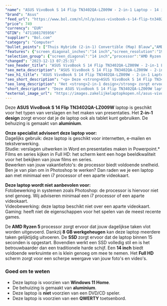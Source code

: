 ```yaml
---
"name": "ASUS VivoBook S 14 Flip TN3402QA-LZ009W - 2-in-1 Laptop - 14 inch"
"brand": "Asus"
"feed_url": "https://www.bol.com/nl/nl/p/asus-vivobook-s-14-flip-tn3402qa-lz009w-2-in-1-laptop-14-inch/9300000149691385"
"price": 749
"currency": "EUR"
"GTIN": "4711081705956"
"supplier": "Bol.com"
"category": "Computer"
"bullet_points": ["Thuis Hybride (2-in-1) Convertible (Map) Blauw","AMD Ryzen™ 5 5600H 3,3 GHz","Touchscreen 35,6 cm (14\") WUXGA 1920 x 1200 Pixels IPS LED backlight Glans 16:10","8 GB DDR4-SDRAM","512 GB SSD","AMD Radeon Graphics","Wi-Fi 6 (802.11ax) Bluetooth 5.0","Lithium-Ion (Li-Ion) 50 Wh 90 W","Windows 11 Home 64-bit"]
"features": {"screen_diagonal_inches":"14 inch","screen_resolution":"1920 x 1200 Pixels","processor_family":"AMD Ryzen™ 5","memory_size":"8 GB","memory_type":"DDR4-SDRAM","total_storage_space":"512 GB","operating_system":"Windows 11 Home","battery_capacity":"50 Wh","width":"313,2 mm","depth":"227,6 mm","height":"18,9 mm","weight":"1,5 kg","graphics":"WUXGA","graphics_card":"AMD Radeon Graphics","purpose_laptop":"2-in-1"}
"selection_group": {"screen_diagonal":"14 inch","processor":"AMD Ryzen 5","changed_price_past_3_days":false,"product_family":"VivoBook"}
"changed": "2023-12-13 07:25:31"
"seo_header_title": "ASUS VivoBook S 14 Flip TN3402QA-LZ009W - 2-in-1 Laptop - 14 inch"
"seo_meta_description": "ASUS VivoBook S 14 Flip TN3402QA-LZ009W - 2-in-1 Laptop - 14 inch"
"seo_h1_title": "ASUS VivoBook S 14 Flip TN3402QA-LZ009W - 2-in-1 Laptop - 14 inch"
"seo_short_description": "<p> Deze <strong>ASUS VivoBook S 14 Flip TN3402QA-LZ009W</strong> laptop is geschikt voor het typen van verslagen en het maken van presentaties."
"seo_long_description": "Het <strong>2-in-1 design</strong> zorgt ervoor dat je de laptop ook als tablet kunt gebruiken. De behuizing is gemaakt van <strong>aluminium</strong>.  </p> <p> <strong>Onze specialist adviseert deze laptop voor:</strong><br /> Dagelijks gebruik: deze laptop is geschikt voor internetten, e-mailen en tekstverwerking. <br /> Studie: verslagen uitwerken in Word en presentaties maken in Powerpoint. *<br /> Films en series kijken in Full HD: het scherm kent een hoge beeldkwaliteit voor het bekijken van jouw films en series. <br /> Bewerken van jouw vakantiefoto's: de processor biedt voldoende snelheid. Ben je van plan om in Photoshop te werken? Dan raden we je een laptop aan met minimaal een i7 processor of een aparte videokaart. </p> <p> <strong>Deze laptop wordt niet aanbevolen voor:</strong><br /> Fotobewerking in systemen zoals Photoshop: de processor is hiervoor niet snel genoeg. Wij adviseren minimaal een i7 processor of een aparte videokaart. <br /> Videobewerking: deze laptop beschikt niet over een aparte videokaart. <br /> Gaming: heeft niet de eigenschappen voor het spelen van de meest recente games. </p> <p> De<strong> AMD Ryzen 5 </strong>processor zorgt ervoor dat jouw dagelijkse taken vlot worden uitgevoerd. Dankzij <strong>8 GB werkgeheugen</strong> kan deze laptop meerdere taken gelijktijdig uitvoeren. De <strong>SSD </strong>zorgt ervoor dat de laptop binnen 15 seconden is opgestart. Bovendien werkt een SSD volledig stil en is het betrouwbaarder dan een traditionele harde schijf. Een <strong>14 inch</strong> biedt voldoende werkruimte en is klein genoeg om mee te nemen. Het <strong>Full HD</strong> scherm zorgt voor een scherpe weergave van jouw foto's en video's.  </p> <p> </p> <h3> Goed om te weten</h3> <p> </p> <ul> <li>Deze laptop is voorzien van <strong>Windows 11 Home</strong>. </li> <li>De behuizing is gemaakt van <strong>aluminium</strong>. </li> <li>Deze laptop is <strong>niet </strong>voorzien van een DVD/CD speler. </li> <li>Deze laptop is voorzien van een <strong>QWERTY</strong> toetsenbord. </li> </ul>"
"short_description": "Deze ASUS VivoBook S 14 Flip TN3402QA-LZ009W laptop is geschikt voor het typen van verslagen en het maken van presentaties. Het 2-in-1 design zorgt ervoor dat je de laptop ook als tablet kunt gebruiken. De behuizing is gemaakt van aluminium. Onze specialist adviseert deze laptop voor: Dagelijks gebruik: deze laptop is geschikt voor internetten, e-mailen en tekstverwerking. Studie: verslagen uitwerken in Word en presentaties maken in Powerpoint.* Films en series kijken in Full HD: het scherm kent een hoge beeldkwaliteit voor het bekijken van jouw films en series. Bewerken van jouw vakantiefoto's: de processor biedt voldoende snelheid. Ben je van plan om in Photoshop te werken? Dan raden we je een laptop aan met minimaal een i7 processor of een aparte videokaart. Deze laptop wordt niet aanbevolen voor: Fotobewerking in systemen zoals Photoshop: de processor is hiervoor niet snel genoeg. Wij adviseren minimaal een i7 processor of een aparte videokaart. Videobewerking: deze laptop beschikt niet over een aparte videokaart. Gaming: heeft niet de eigenschappen voor het spelen van de meest recente games. De AMD Ryzen 5 processor zorgt ervoor dat jouw dagelijkse taken vlot worden uitgevoerd. Dankzij 8 GB werkgeheugen kan deze laptop meerdere taken gelijktijdig uitvoeren. De SSD zorgt ervoor dat de laptop binnen 15 seconden is opgestart. Bovendien werkt een SSD volledig stil en is het betrouwbaarder dan een traditionele harde schijf. Een 14 inch biedt voldoende werkruimte en is klein genoeg om mee te nemen. Het Full HD scherm zorgt voor een scherpe weergave van jouw foto's en video's. Goed om te weten Deze laptop is voorzien van Windows 11 Home. De behuizing is gemaakt van aluminium. Deze laptop is niet voorzien van een DVD/CD speler. Deze laptop is voorzien van een QWERTY toetsenbord."
"external_image_url": "https://images.zakelijkelaptopkopen.nl/asus-vivobook-s-14-flip-tn3402qa-lz009w-2-in-1-laptop-14-inch.webp"
---
```


<p> Deze <strong>ASUS VivoBook S 14 Flip TN3402QA-LZ009W</strong> laptop is geschikt voor het typen van verslagen en het maken van presentaties. Het <strong>2-in-1 design</strong> zorgt ervoor dat je de laptop ook als tablet kunt gebruiken. De behuizing is gemaakt van <strong>aluminium</strong>.  </p> <p> <strong>Onze specialist adviseert deze laptop voor:</strong><br /> Dagelijks gebruik: deze laptop is geschikt voor internetten, e-mailen en tekstverwerking. <br /> Studie: verslagen uitwerken in Word en presentaties maken in Powerpoint.*<br /> Films en series kijken in Full HD: het scherm kent een hoge beeldkwaliteit voor het bekijken van jouw films en series.<br /> Bewerken van jouw vakantiefoto's: de processor biedt voldoende snelheid. Ben je van plan om in Photoshop te werken? Dan raden we je een laptop aan met minimaal een i7 processor of een aparte videokaart. </p> <p> <strong>Deze laptop wordt niet aanbevolen voor:</strong><br /> Fotobewerking in systemen zoals Photoshop: de processor is hiervoor niet snel genoeg. Wij adviseren minimaal een i7 processor of een aparte videokaart. <br /> Videobewerking: deze laptop beschikt niet over een aparte videokaart. <br /> Gaming: heeft niet de eigenschappen voor het spelen van de meest recente games. </p> <p> De<strong> AMD Ryzen 5 </strong>processor zorgt ervoor dat jouw dagelijkse taken vlot worden uitgevoerd. Dankzij <strong>8 GB werkgeheugen</strong> kan deze laptop meerdere taken gelijktijdig uitvoeren. De <strong>SSD </strong>zorgt ervoor dat de laptop binnen 15 seconden is opgestart. Bovendien werkt een SSD volledig stil en is het betrouwbaarder dan een traditionele harde schijf. Een <strong>14 inch</strong> biedt voldoende werkruimte en is klein genoeg om mee te nemen. Het <strong>Full HD</strong> scherm zorgt voor een scherpe weergave van jouw foto's en video's.  </p> <p>  </p> <h3> Goed om te weten</h3> <p>  </p> <ul> <li>Deze laptop is voorzien van <strong>Windows 11 Home</strong>.</li> <li>De behuizing is gemaakt van <strong>aluminium</strong>.</li> <li>Deze laptop is <strong>niet </strong>voorzien van een DVD/CD speler.</li> <li>Deze laptop is voorzien van een <strong>QWERTY</strong> toetsenbord.</li> </ul>